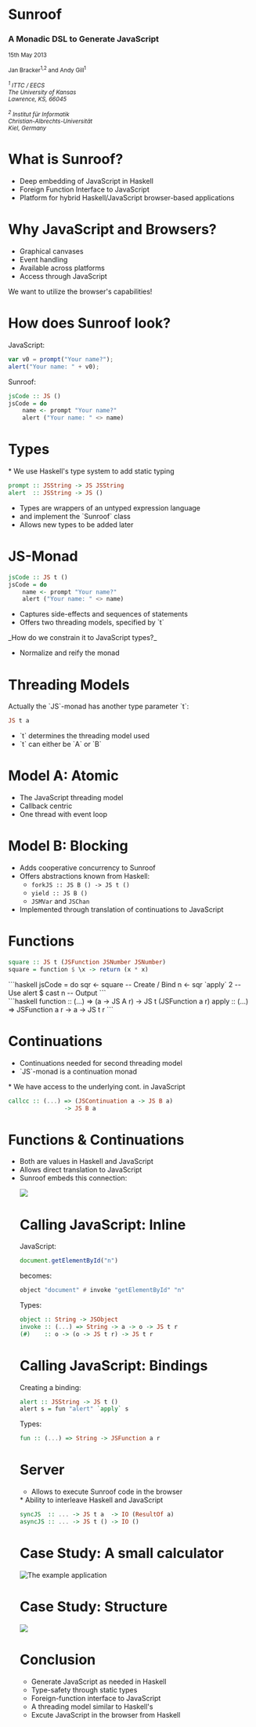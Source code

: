 # Sunroof 
<h3>A Monadic DSL to Generate JavaScript</h3>
<p><small>15th May 2013</small></p>
<p>
  <small>Jan Bracker<sup>1,2</sup> and Andy Gill<sup>1</sup></small>
</p>
<p><small>
  <address>
    <sup>1</sup>
    ITTC / EECS<br />
    The University of Kansas<br />
    Lawrence, KS, 66045
  </address>
</small></p>
<p><small>
  <address>
    <sup>2</sup>
    Institut für Informatik<br />
    Christian-Albrechts-Universität<br />
    Kiel, Germany
  </address>
</small></p>

# What is Sunroof?

<ul>
<li class="fragment">Deep embedding of JavaScript in Haskell</li>
<li class="fragment">Foreign Function Interface to JavaScript</li>
<li class="fragment">
Platform for hybrid Haskell/JavaScript browser-based applications
</li>
</ul>

# Why JavaScript and Browsers?

<ul>
 <li class="fragment">Graphical canvases</li>
 <li class="fragment">Event handling</li>
 <li class="fragment">Available across platforms</li>
 <li class="fragment">Access through JavaScript</li>
</ul>

<p class="fragment">
We want to utilize the browser's capabilities!
</p>

# How does Sunroof look?

<div class="fragment">
JavaScript:

```javascript
var v0 = prompt("Your name?");
alert("Your name: " + v0);
```
</div>

<div class="fragment">
Sunroof:

```haskell
jsCode :: JS ()
jsCode = do
    name <- prompt "Your name?"
    alert ("Your name: " <> name)
```
</div>


# Types

<div class="fragment">
 * We use Haskell's type system to add static typing

```haskell
prompt :: JSString -> JS JSString
alert  :: JSString -> JS ()
```
</div>

<ul>
<li class="fragment">Types are wrappers of an untyped expression language</li>
<li class="fragment">and implement the `Sunroof` class</li>
<li class="fragment">Allows new types to be added later</li>
</ul>

# JS-Monad

```haskell
jsCode :: JS t ()
jsCode = do
    name <- prompt "Your name?"
    alert ("Your name: " <> name)
```

<ul>
<li class="fragment">Captures side-effects and sequences of statements</li>
<li class="fragment">Offers two threading models, specified by `t`</li>
</ul>

<div class="fragment">
_How do we constrain it to JavaScript types?_

 * Normalize and reify the monad
</div>

# Threading Models

<div class="fragment">
Actually the `JS`-monad has another type parameter `t`:

```haskell
JS t a
```
</div>

<ul>
<li class="fragment">`t` determines the threading model used</li>
<li class="fragment">`t` can either be `A` or `B`</li>
</ul>

# Model A: Atomic

<ul>
<li class="fragment">The JavaScript threading model</li>
<li class="fragment">Callback centric</li>
<li class="fragment">One thread with event loop</li>
</ul>

# Model B: Blocking
<ul>
<li class="fragment">Adds cooperative concurrency to Sunroof</li>
<li class="fragment">Offers abstractions known from Haskell: 

  * `forkJS :: JS B () -> JS t ()`
  * `yield :: JS B ()`
  * `JSMVar` and `JSChan`

</li>
<li class="fragment">Implemented through translation of continuations to JavaScript</li>
</ul>

# Functions

```haskell
square :: JS t (JSFunction JSNumber JSNumber)
square = function $ \x -> return (x * x)
```

<div class="fragment">
```haskell
jsCode = do
  sqr <- square       -- Create / Bind
  n <- sqr `apply` 2  -- Use
  alert $ cast n      -- Output
```
</div>

<div class="fragment">
```haskell
function :: (...) => (a -> JS A r) 
                  -> JS t (JSFunction a r)
apply    :: (...) => JSFunction a r 
                  -> a -> JS t r
```
</div>

# Continuations

<ul>
<li class="fragment">Continuations needed for second threading model</li>
<li class="fragment">`JS`-monad is a continuation monad</li>
</ul>
<div class="fragment">
 * We have access to the underlying cont. in JavaScript

```haskell
callcc :: (...) => (JSContinuation a -> JS B a)
                -> JS B a
```
</div>

# Functions & Continuations

<ul>
<li class="fragment">Both are values in Haskell and JavaScript</li>
<li class="fragment">Allows direct translation to JavaScript</li>
<li class="fragment">Sunroof embeds this connection:

![](sunroof-func-cont.png)
</li>

# Calling JavaScript: Inline

<div class="fragment">
JavaScript:

```javascript
document.getElementById("n")
```
</div>
<div class="fragment">
becomes:

```haskell
object "document" # invoke "getElementById" "n"
```
</div>

<div class="fragment">
Types:

```haskell
object :: String -> JSObject
invoke :: (...) => String -> a -> o -> JS t r
(#)    :: o -> (o -> JS t r) -> JS t r
```
</div>

# Calling JavaScript: Bindings

<div class="fragment">
Creating a binding:

```haskell
alert :: JSString -> JS t ()
alert s = fun "alert" `apply` s
```
</div>

<div class="fragment">
Types:

```haskell
fun :: (...) => String -> JSFunction a r
```
</div>

# Server

<ul>
<li class="fragment">Allows to execute Sunroof code in the browser</li>
</ul>

<div class="fragment">
 * Ability to interleave Haskell and JavaScript

```haskell
syncJS  :: ... -> JS t a  -> IO (ResultOf a)
asyncJS :: ... -> JS t () -> IO ()
```
</div>

# Case Study: A small calculator

![The example application](example-application.png)

# Case Study: Structure

![](example-structure.png)

# Conclusion

<ul>
<li class="fragment">Generate JavaScript as needed in Haskell</li>
<li class="fragment">Type-safety through static types</li>
<li class="fragment">Foreign-function interface to JavaScript</li>
<li class="fragment">A threading model similar to Haskell's</li>
<li class="fragment">Excute JavaScript in the browser from Haskell</li>
</ul>








